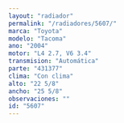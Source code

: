 ```yaml
---
layout: "radiador"
permalink: "/radiadores/5607/"
marca: "Toyota"
modelo: "Tacoma"
ano: "2004"
motor: "L4 2.7, V6 3.4"
transmision: "Automática"
parte: "431377"
clima: "Con clima"
alto: "22 5/8"
ancho: "25 5/8"
observaciones: ""
id: "5607"
---
```


